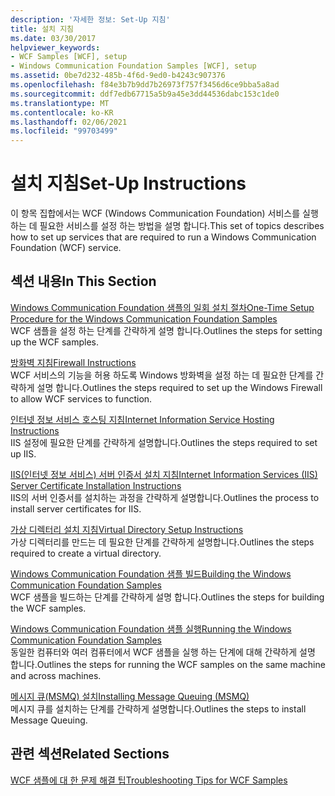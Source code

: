 ```yaml
---
description: '자세한 정보: Set-Up 지침'
title: 설치 지침
ms.date: 03/30/2017
helpviewer_keywords:
- WCF Samples [WCF], setup
- Windows Communication Foundation Samples [WCF], setup
ms.assetid: 0be7d232-485b-4f6d-9ed0-b4243c907376
ms.openlocfilehash: f84e3b7b9dd7b26973f757f3456d6ce9bba5a8ad
ms.sourcegitcommit: ddf7edb67715a5b9a45e3dd44536dabc153c1de0
ms.translationtype: MT
ms.contentlocale: ko-KR
ms.lasthandoff: 02/06/2021
ms.locfileid: "99703499"
---
```

# <a name="set-up-instructions"></a><span data-ttu-id="e42b3-103">설치 지침</span><span class="sxs-lookup"><span data-stu-id="e42b3-103">Set-Up Instructions</span></span>

<span data-ttu-id="e42b3-104">이 항목 집합에서는 WCF (Windows Communication Foundation) 서비스를 실행 하는 데 필요한 서비스를 설정 하는 방법을 설명 합니다.</span><span class="sxs-lookup"><span data-stu-id="e42b3-104">This set of topics describes how to set up services that are required to run a Windows Communication Foundation (WCF) service.</span></span>  
  
## <a name="in-this-section"></a><span data-ttu-id="e42b3-105">섹션 내용</span><span class="sxs-lookup"><span data-stu-id="e42b3-105">In This Section</span></span>  

 [<span data-ttu-id="e42b3-106">Windows Communication Foundation 샘플의 일회 설치 절차</span><span class="sxs-lookup"><span data-stu-id="e42b3-106">One-Time Setup Procedure for the Windows Communication Foundation Samples</span></span>](one-time-setup-procedure-for-the-wcf-samples.md)  
 <span data-ttu-id="e42b3-107">WCF 샘플을 설정 하는 단계를 간략하게 설명 합니다.</span><span class="sxs-lookup"><span data-stu-id="e42b3-107">Outlines the steps for setting up the WCF samples.</span></span>  
  
 [<span data-ttu-id="e42b3-108">방화벽 지침</span><span class="sxs-lookup"><span data-stu-id="e42b3-108">Firewall Instructions</span></span>](firewall-instructions.md)  
 <span data-ttu-id="e42b3-109">WCF 서비스의 기능을 허용 하도록 Windows 방화벽을 설정 하는 데 필요한 단계를 간략하게 설명 합니다.</span><span class="sxs-lookup"><span data-stu-id="e42b3-109">Outlines the steps required to set up the Windows Firewall to allow WCF services to function.</span></span>  
  
 [<span data-ttu-id="e42b3-110">인터넷 정보 서비스 호스팅 지침</span><span class="sxs-lookup"><span data-stu-id="e42b3-110">Internet Information Service Hosting Instructions</span></span>](internet-information-service-hosting-instructions.md)  
 <span data-ttu-id="e42b3-111">IIS 설정에 필요한 단계를 간략하게 설명합니다.</span><span class="sxs-lookup"><span data-stu-id="e42b3-111">Outlines the steps required to set up IIS.</span></span>  
  
 [<span data-ttu-id="e42b3-112">IIS(인터넷 정보 서비스) 서버 인증서 설치 지침</span><span class="sxs-lookup"><span data-stu-id="e42b3-112">Internet Information Services (IIS) Server Certificate Installation Instructions</span></span>](iis-server-certificate-installation-instructions.md)  
 <span data-ttu-id="e42b3-113">IIS의 서버 인증서를 설치하는 과정을 간략하게 설명합니다.</span><span class="sxs-lookup"><span data-stu-id="e42b3-113">Outlines the process to install server certificates for IIS.</span></span>  
  
 [<span data-ttu-id="e42b3-114">가상 디렉터리 설치 지침</span><span class="sxs-lookup"><span data-stu-id="e42b3-114">Virtual Directory Setup Instructions</span></span>](virtual-directory-setup-instructions.md)  
 <span data-ttu-id="e42b3-115">가상 디렉터리를 만드는 데 필요한 단계를 간략하게 설명합니다.</span><span class="sxs-lookup"><span data-stu-id="e42b3-115">Outlines the steps required to create a virtual directory.</span></span>  
  
 [<span data-ttu-id="e42b3-116">Windows Communication Foundation 샘플 빌드</span><span class="sxs-lookup"><span data-stu-id="e42b3-116">Building the Windows Communication Foundation Samples</span></span>](building-the-samples.md)  
 <span data-ttu-id="e42b3-117">WCF 샘플을 빌드하는 단계를 간략하게 설명 합니다.</span><span class="sxs-lookup"><span data-stu-id="e42b3-117">Outlines the steps for building the WCF samples.</span></span>  
  
 [<span data-ttu-id="e42b3-118">Windows Communication Foundation 샘플 실행</span><span class="sxs-lookup"><span data-stu-id="e42b3-118">Running the Windows Communication Foundation Samples</span></span>](running-the-samples.md)  
 <span data-ttu-id="e42b3-119">동일한 컴퓨터와 여러 컴퓨터에서 WCF 샘플을 실행 하는 단계에 대해 간략하게 설명 합니다.</span><span class="sxs-lookup"><span data-stu-id="e42b3-119">Outlines the steps for running the WCF samples on the same machine and across machines.</span></span>  
  
 [<span data-ttu-id="e42b3-120">메시지 큐(MSMQ) 설치</span><span class="sxs-lookup"><span data-stu-id="e42b3-120">Installing Message Queuing (MSMQ)</span></span>](installing-message-queuing-msmq.md)  
 <span data-ttu-id="e42b3-121">메시지 큐를 설치하는 단계를 간략하게 설명합니다.</span><span class="sxs-lookup"><span data-stu-id="e42b3-121">Outlines the steps to install Message Queuing.</span></span>  
  
## <a name="related-sections"></a><span data-ttu-id="e42b3-122">관련 섹션</span><span class="sxs-lookup"><span data-stu-id="e42b3-122">Related Sections</span></span>  

 <span data-ttu-id="e42b3-123">[WCF 샘플에 대 한 문제 해결 팁](/previous-versions/dotnet/netframework-3.5/ms751511(v=vs.90))</span><span class="sxs-lookup"><span data-stu-id="e42b3-123">[Troubleshooting Tips for WCF Samples](/previous-versions/dotnet/netframework-3.5/ms751511(v=vs.90))</span></span>

